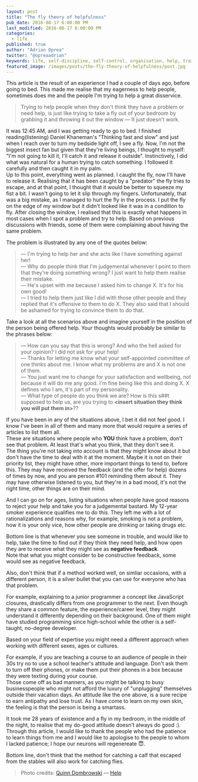 ```yaml
---
layout: post
title: "The fly theory of helpfulness"
pub_date: 2016-08-17 6:00:00 PM
last_modified: 2016-08-17 6:00:00 PM
categories:
  - life
published: true
author: "Adrian Oprea"
twitter: "@opreaadrian"
keywords: life, self-discipline, self-control, organisation, help, training, motivation
featured_image: /images/posts/the-fly-theory-of-helpfulness/post.jpg
---
```


This article is the result of an experience I had a couple of days ago, before
going to bed. This made me realise that my eagerness to help people, sometimes 
does me and the people I'm trying to help a great disservice.

> Trying to help people when they don't think they have a problem or need help, 
is just like trying to take a fly out of your bedroom by grabbing it and throwing
it out the window &mdash; It just doesn't work.  

It was 12:45 AM, and I was getting ready to go to bed. I finished reading(listening)
Daniel Khaneman's "Thinking fast and slow" and just when I reach over to turn my
bedside light off, I see a fly. Now, I'm not the biggest insect fan but given that they're
living beings, I thought to myself: "I'm not going to kill it, I'll catch it and
release it outside". Instinctively, I did what was natural for a human trying to
catch something. I followed it carefully and then caught it in my palm.  
Up to this point, everything went as planned. I caught the fly, now I'll have to
release it. Realising that it has been caught by a "predator" the fly tries to escape,
and at that point, I thought that it would be better to squeeze my fist a bit.
I wasn't going to let it slip through my fingers. Unfortunately, that was a big
mistake, as I managed to hurt the fly in the  process. I put the fly on the edge
of my window but it didn't looked like it was in a condition to fly.
After closing the window, I realised that this is exactly what happens in most
cases when I spot a problem and try to help. Based on previous discussions with
friends, some of them were complaining about having the same problem.

The problem is illustrated by any one of the quotes below:

> &mdash; I'm trying to help her and she acts like I have something against her!  
> &mdash; Why do people think that I'm judgemental whenever I point to them that 
they're doing something wrong? I just want to help them realise their mistake.  
> &mdash; He's upset with me because I asked him to change X. It's for his own good!  
> &mdash; I tried to help them just like I did with those other people and they
replied that it's offensive to them to do X. They also said that I should
be ashamed for trying to convince them to do that.  

Take a look at all the scenarios above and imagine yourself in the position of the
person being offered help. Your thoughts would probably be similar to the phrases below:

> &mdash; How can you say that this is wrong? And who the hell asked for your
opinion? I did not ask for your help!  
> &mdash; Thanks for letting me know what your self-appointed committee of one
thinks about me. I know what my problems are and X is not one of them.  
> &mdash; You just want me to change for your satisfaction and wellbeing, not
because it will do me any good. I'm fine being like this and doing X. X defines 
who I am, it's part of my personality.  
> &mdash; What type of people do you think we are? How is this s##t supposed to
help us, are you trying to **\<insert situation they think you will put them in\>**??

If you have been in any of the situations above, I bet it did not feel good.
I know I've been in all of them and many more that would require a series of
articles to list them all.  
These are situations where people who **YOU** think have a problem, don't see that
problem. At least that's what you think, that they don't see it.  
The thing you're not taking into account is that they might know about it but 
don't have the time to deal with it at the moment. 
Maybe it is not on their priority list, they might have other, 
more important things to tend to, before this. They may have received the feedback 
(and the offer for help) dozens of times by now, and you are person #101 
reminding them about it.  They may have otherwise listened to you, 
but they're in a bad mood, it's not the right time, other things are on their mind. 

And I can go on for ages, listing situations when people have good reasons to reject
your help and take you for a judgemental bastard. My 12-year smoker experience
qualifies me to do this. They left me with a lot of rationalizations 
and reasons why, for example, smoking is not a problem, 
how it is your only vice, how other people are drinking or taking drugs etc.  

Bottom line is that whenever you see someone in trouble, and would like to help,
take the time to find out if they think they need help, and how open they are
to receive what they might see as **negative feedback**.  
Note that what you might consider to be constructive feedback, some would see
as negative feedback.  

Also, don't think that if a method worked well, on simliar occasions, with a
different person, it is a silver bullet that you can use for everyone who has that problem.  

For example, explaining to a junior programmer a concept like JavaScript closures, 
drastically differs from one programmer to the next. Even though they share a
common feature, the experience/career level, they might understand it differently
depending on their background. 
One of them might have studied programming since high-school while the other is
a self-taught, no-degree developer.  

Based on your field of expertise you might need a different approach when 
working with different sexes, ages or cultures.  

For example, if you are teaching a course to an audience of people in their 30s
try no to use a school teacher's attitude and language. Don't ask them to turn off
their phones, or make them put their phones in a box because they were texting
during your course.  
Those come off as bad manners, as you might be talking to busy businesspeople 
who might not afford the luxury of "unplugging" themselves outside their vacation days.
An attitude like the one above, is a sure recipe to earn antipathy and lose
trust. As I have come to learn on my own skin, the feeling is that the person is 
being a smartass. 

It took me 28 years of existence and a fly in my bedroom, in the middle of the night, 
to realise that my do-good attitude doesn't always do good :). 
Through this article, I would like to thank the people who had
the patience to learn things from me and I would like to apologise to the people
to whom I lacked patience; I hope our neurons will regenereate 😇.

Bottom line, don't think that the method for catching a calf that escaped from
the stables will also work for catching flies. 

> Photo credits:
> [Quinn Dombrowski](https://www.flickr.com/photos/quinnanya/) &mdash; [Help](https://flic.kr/p/e4vxUD)

